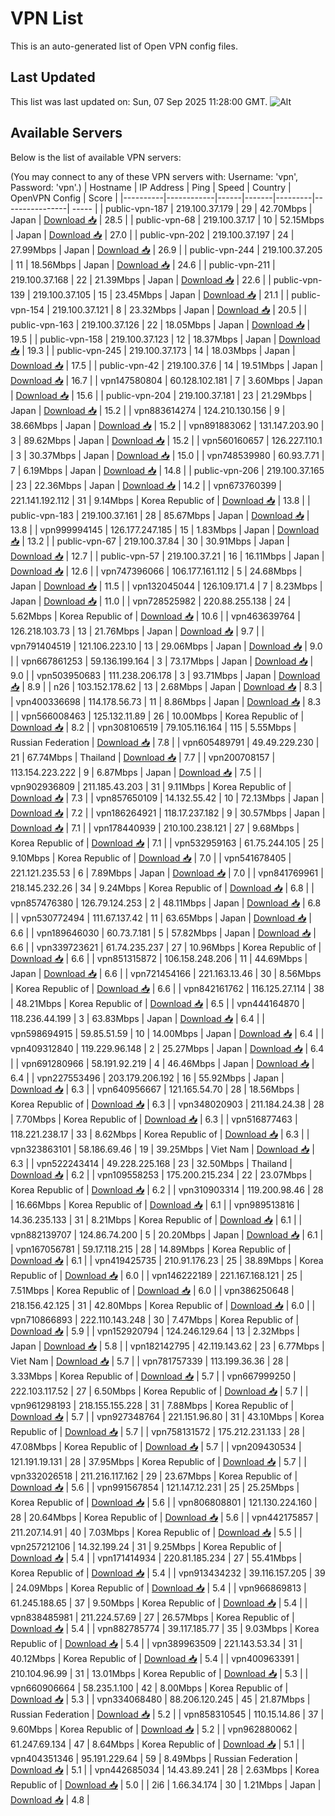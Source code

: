 # VPN List

This is an auto-generated list of Open VPN config files.

## Last Updated

This list was last updated on: Sun, 07 Sep 2025 11:28:00 GMT.
![Alt](https://repobeats.axiom.co/api/embed/186b98318ef1479477931607c1ad7d823f12451f.svg "Repobeats analytics image")

## Available Servers

Below is the list of available VPN servers:

(You may connect to any of these VPN servers with: Username: 'vpn', Password: 'vpn'.)
| Hostname | IP Address | Ping | Speed | Country | OpenVPN Config | Score |
|----------|------------|------|-------|---------|----------------| ----- |
| public-vpn-187 | 219.100.37.179 | 29 | 42.70Mbps | Japan | [Download 📥](./configs/server_0_JP.ovpn) | 28.5 |
| public-vpn-68 | 219.100.37.17 | 10 | 52.15Mbps | Japan | [Download 📥](./configs/server_1_JP.ovpn) | 27.0 |
| public-vpn-202 | 219.100.37.197 | 24 | 27.99Mbps | Japan | [Download 📥](./configs/server_2_JP.ovpn) | 26.9 |
| public-vpn-244 | 219.100.37.205 | 11 | 18.56Mbps | Japan | [Download 📥](./configs/server_3_JP.ovpn) | 24.6 |
| public-vpn-211 | 219.100.37.168 | 22 | 21.39Mbps | Japan | [Download 📥](./configs/server_4_JP.ovpn) | 22.6 |
| public-vpn-139 | 219.100.37.105 | 15 | 23.45Mbps | Japan | [Download 📥](./configs/server_5_JP.ovpn) | 21.1 |
| public-vpn-154 | 219.100.37.121 | 8 | 23.32Mbps | Japan | [Download 📥](./configs/server_6_JP.ovpn) | 20.5 |
| public-vpn-163 | 219.100.37.126 | 22 | 18.05Mbps | Japan | [Download 📥](./configs/server_7_JP.ovpn) | 19.5 |
| public-vpn-158 | 219.100.37.123 | 12 | 18.37Mbps | Japan | [Download 📥](./configs/server_8_JP.ovpn) | 19.3 |
| public-vpn-245 | 219.100.37.173 | 14 | 18.03Mbps | Japan | [Download 📥](./configs/server_9_JP.ovpn) | 17.5 |
| public-vpn-42 | 219.100.37.6 | 14 | 19.51Mbps | Japan | [Download 📥](./configs/server_10_JP.ovpn) | 16.7 |
| vpn147580804 | 60.128.102.181 | 7 | 3.60Mbps | Japan | [Download 📥](./configs/server_11_JP.ovpn) | 15.6 |
| public-vpn-204 | 219.100.37.181 | 23 | 21.29Mbps | Japan | [Download 📥](./configs/server_12_JP.ovpn) | 15.2 |
| vpn883614274 | 124.210.130.156 | 9 | 38.66Mbps | Japan | [Download 📥](./configs/server_13_JP.ovpn) | 15.2 |
| vpn891883062 | 131.147.203.90 | 3 | 89.62Mbps | Japan | [Download 📥](./configs/server_14_JP.ovpn) | 15.2 |
| vpn560160657 | 126.227.110.1 | 3 | 30.37Mbps | Japan | [Download 📥](./configs/server_15_JP.ovpn) | 15.0 |
| vpn748539980 | 60.93.7.71 | 7 | 6.19Mbps | Japan | [Download 📥](./configs/server_16_JP.ovpn) | 14.8 |
| public-vpn-206 | 219.100.37.165 | 23 | 22.36Mbps | Japan | [Download 📥](./configs/server_17_JP.ovpn) | 14.2 |
| vpn673760399 | 221.141.192.112 | 31 | 9.14Mbps | Korea Republic of | [Download 📥](./configs/server_18_KR.ovpn) | 13.8 |
| public-vpn-183 | 219.100.37.161 | 28 | 85.67Mbps | Japan | [Download 📥](./configs/server_19_JP.ovpn) | 13.8 |
| vpn999994145 | 126.177.247.185 | 15 | 1.83Mbps | Japan | [Download 📥](./configs/server_20_JP.ovpn) | 13.2 |
| public-vpn-67 | 219.100.37.84 | 30 | 30.91Mbps | Japan | [Download 📥](./configs/server_21_JP.ovpn) | 12.7 |
| public-vpn-57 | 219.100.37.21 | 16 | 16.11Mbps | Japan | [Download 📥](./configs/server_22_JP.ovpn) | 12.6 |
| vpn747396066 | 106.177.161.112 | 5 | 24.68Mbps | Japan | [Download 📥](./configs/server_23_JP.ovpn) | 11.5 |
| vpn132045044 | 126.109.171.4 | 7 | 8.23Mbps | Japan | [Download 📥](./configs/server_24_JP.ovpn) | 11.0 |
| vpn728525982 | 220.88.255.138 | 24 | 5.62Mbps | Korea Republic of | [Download 📥](./configs/server_25_KR.ovpn) | 10.6 |
| vpn463639764 | 126.218.103.73 | 13 | 21.76Mbps | Japan | [Download 📥](./configs/server_26_JP.ovpn) | 9.7 |
| vpn791404519 | 121.106.223.10 | 13 | 29.06Mbps | Japan | [Download 📥](./configs/server_27_JP.ovpn) | 9.0 |
| vpn667861253 | 59.136.199.164 | 3 | 73.17Mbps | Japan | [Download 📥](./configs/server_28_JP.ovpn) | 9.0 |
| vpn503950683 | 111.238.206.178 | 3 | 93.71Mbps | Japan | [Download 📥](./configs/server_29_JP.ovpn) | 8.9 |
| n26 | 103.152.178.62 | 13 | 2.68Mbps | Japan | [Download 📥](./configs/server_30_JP.ovpn) | 8.3 |
| vpn400336698 | 114.178.56.73 | 11 | 8.86Mbps | Japan | [Download 📥](./configs/server_31_JP.ovpn) | 8.3 |
| vpn566008463 | 125.132.11.89 | 26 | 10.00Mbps | Korea Republic of | [Download 📥](./configs/server_32_KR.ovpn) | 8.2 |
| vpn308106519 | 79.105.116.164 | 115 | 5.55Mbps | Russian Federation | [Download 📥](./configs/server_33_RU.ovpn) | 7.8 |
| vpn605489791 | 49.49.229.230 | 21 | 67.74Mbps | Thailand | [Download 📥](./configs/server_34_TH.ovpn) | 7.7 |
| vpn200708157 | 113.154.223.222 | 9 | 6.87Mbps | Japan | [Download 📥](./configs/server_35_JP.ovpn) | 7.5 |
| vpn902936809 | 211.185.43.203 | 31 | 9.11Mbps | Korea Republic of | [Download 📥](./configs/server_36_KR.ovpn) | 7.3 |
| vpn857650109 | 14.132.55.42 | 10 | 72.13Mbps | Japan | [Download 📥](./configs/server_37_JP.ovpn) | 7.2 |
| vpn186264921 | 118.17.237.182 | 9 | 30.57Mbps | Japan | [Download 📥](./configs/server_38_JP.ovpn) | 7.1 |
| vpn178440939 | 210.100.238.121 | 27 | 9.68Mbps | Korea Republic of | [Download 📥](./configs/server_39_KR.ovpn) | 7.1 |
| vpn532959163 | 61.75.244.105 | 25 | 9.10Mbps | Korea Republic of | [Download 📥](./configs/server_40_KR.ovpn) | 7.0 |
| vpn541678405 | 221.121.235.53 | 6 | 7.89Mbps | Japan | [Download 📥](./configs/server_41_JP.ovpn) | 7.0 |
| vpn841769961 | 218.145.232.26 | 34 | 9.24Mbps | Korea Republic of | [Download 📥](./configs/server_42_KR.ovpn) | 6.8 |
| vpn857476380 | 126.79.124.253 | 2 | 48.11Mbps | Japan | [Download 📥](./configs/server_43_JP.ovpn) | 6.8 |
| vpn530772494 | 111.67.137.42 | 11 | 63.65Mbps | Japan | [Download 📥](./configs/server_44_JP.ovpn) | 6.6 |
| vpn189646030 | 60.73.7.181 | 5 | 57.82Mbps | Japan | [Download 📥](./configs/server_45_JP.ovpn) | 6.6 |
| vpn339723621 | 61.74.235.237 | 27 | 10.96Mbps | Korea Republic of | [Download 📥](./configs/server_46_KR.ovpn) | 6.6 |
| vpn851315872 | 106.158.248.206 | 11 | 44.69Mbps | Japan | [Download 📥](./configs/server_47_JP.ovpn) | 6.6 |
| vpn721454166 | 221.163.13.46 | 30 | 8.56Mbps | Korea Republic of | [Download 📥](./configs/server_48_KR.ovpn) | 6.6 |
| vpn842161762 | 116.125.27.114 | 38 | 48.21Mbps | Korea Republic of | [Download 📥](./configs/server_49_KR.ovpn) | 6.5 |
| vpn444164870 | 118.236.44.199 | 3 | 63.83Mbps | Japan | [Download 📥](./configs/server_50_JP.ovpn) | 6.4 |
| vpn598694915 | 59.85.51.59 | 10 | 14.00Mbps | Japan | [Download 📥](./configs/server_51_JP.ovpn) | 6.4 |
| vpn409312840 | 119.229.96.148 | 2 | 25.27Mbps | Japan | [Download 📥](./configs/server_52_JP.ovpn) | 6.4 |
| vpn691280966 | 58.191.92.219 | 4 | 46.46Mbps | Japan | [Download 📥](./configs/server_53_JP.ovpn) | 6.4 |
| vpn227553496 | 203.179.206.192 | 16 | 55.92Mbps | Japan | [Download 📥](./configs/server_54_JP.ovpn) | 6.3 |
| vpn640956667 | 121.165.54.70 | 28 | 18.56Mbps | Korea Republic of | [Download 📥](./configs/server_55_KR.ovpn) | 6.3 |
| vpn348020903 | 211.184.24.38 | 28 | 7.70Mbps | Korea Republic of | [Download 📥](./configs/server_56_KR.ovpn) | 6.3 |
| vpn516877463 | 118.221.238.17 | 33 | 8.62Mbps | Korea Republic of | [Download 📥](./configs/server_57_KR.ovpn) | 6.3 |
| vpn323863101 | 58.186.69.46 | 19 | 39.25Mbps | Viet Nam | [Download 📥](./configs/server_58_VN.ovpn) | 6.3 |
| vpn522243414 | 49.228.225.168 | 23 | 32.50Mbps | Thailand | [Download 📥](./configs/server_59_TH.ovpn) | 6.2 |
| vpn109558253 | 175.200.215.234 | 22 | 23.07Mbps | Korea Republic of | [Download 📥](./configs/server_60_KR.ovpn) | 6.2 |
| vpn310903314 | 119.200.98.46 | 28 | 16.66Mbps | Korea Republic of | [Download 📥](./configs/server_61_KR.ovpn) | 6.1 |
| vpn989513816 | 14.36.235.133 | 31 | 8.21Mbps | Korea Republic of | [Download 📥](./configs/server_62_KR.ovpn) | 6.1 |
| vpn882139707 | 124.86.74.200 | 5 | 20.20Mbps | Japan | [Download 📥](./configs/server_63_JP.ovpn) | 6.1 |
| vpn167056781 | 59.17.118.215 | 28 | 14.89Mbps | Korea Republic of | [Download 📥](./configs/server_64_KR.ovpn) | 6.1 |
| vpn419425735 | 210.91.176.23 | 25 | 38.89Mbps | Korea Republic of | [Download 📥](./configs/server_65_KR.ovpn) | 6.0 |
| vpn146222189 | 221.167.168.121 | 25 | 7.51Mbps | Korea Republic of | [Download 📥](./configs/server_66_KR.ovpn) | 6.0 |
| vpn386250648 | 218.156.42.125 | 31 | 42.80Mbps | Korea Republic of | [Download 📥](./configs/server_67_KR.ovpn) | 6.0 |
| vpn710866893 | 222.110.143.248 | 30 | 7.47Mbps | Korea Republic of | [Download 📥](./configs/server_68_KR.ovpn) | 5.9 |
| vpn152920794 | 124.246.129.64 | 13 | 2.32Mbps | Japan | [Download 📥](./configs/server_69_JP.ovpn) | 5.8 |
| vpn182142795 | 42.119.143.62 | 23 | 6.77Mbps | Viet Nam | [Download 📥](./configs/server_70_VN.ovpn) | 5.7 |
| vpn781757339 | 113.199.36.36 | 28 | 3.33Mbps | Korea Republic of | [Download 📥](./configs/server_71_KR.ovpn) | 5.7 |
| vpn667999250 | 222.103.117.52 | 27 | 6.50Mbps | Korea Republic of | [Download 📥](./configs/server_72_KR.ovpn) | 5.7 |
| vpn961298193 | 218.155.155.228 | 31 | 7.88Mbps | Korea Republic of | [Download 📥](./configs/server_73_KR.ovpn) | 5.7 |
| vpn927348764 | 221.151.96.80 | 31 | 43.10Mbps | Korea Republic of | [Download 📥](./configs/server_74_KR.ovpn) | 5.7 |
| vpn758131572 | 175.212.231.133 | 28 | 47.08Mbps | Korea Republic of | [Download 📥](./configs/server_75_KR.ovpn) | 5.7 |
| vpn209430534 | 121.191.19.131 | 28 | 37.95Mbps | Korea Republic of | [Download 📥](./configs/server_76_KR.ovpn) | 5.7 |
| vpn332026518 | 211.216.117.162 | 29 | 23.67Mbps | Korea Republic of | [Download 📥](./configs/server_77_KR.ovpn) | 5.6 |
| vpn991567854 | 121.147.12.231 | 25 | 25.25Mbps | Korea Republic of | [Download 📥](./configs/server_78_KR.ovpn) | 5.6 |
| vpn806808801 | 121.130.224.160 | 28 | 20.64Mbps | Korea Republic of | [Download 📥](./configs/server_79_KR.ovpn) | 5.6 |
| vpn442175857 | 211.207.14.91 | 40 | 7.03Mbps | Korea Republic of | [Download 📥](./configs/server_80_KR.ovpn) | 5.5 |
| vpn257212106 | 14.32.199.24 | 31 | 9.25Mbps | Korea Republic of | [Download 📥](./configs/server_81_KR.ovpn) | 5.4 |
| vpn171414934 | 220.81.185.234 | 27 | 55.41Mbps | Korea Republic of | [Download 📥](./configs/server_82_KR.ovpn) | 5.4 |
| vpn913434232 | 39.116.157.205 | 39 | 24.09Mbps | Korea Republic of | [Download 📥](./configs/server_83_KR.ovpn) | 5.4 |
| vpn966869813 | 61.245.188.65 | 37 | 9.50Mbps | Korea Republic of | [Download 📥](./configs/server_84_KR.ovpn) | 5.4 |
| vpn838485981 | 211.224.57.69 | 27 | 26.57Mbps | Korea Republic of | [Download 📥](./configs/server_85_KR.ovpn) | 5.4 |
| vpn882785774 | 39.117.185.77 | 35 | 9.03Mbps | Korea Republic of | [Download 📥](./configs/server_86_KR.ovpn) | 5.4 |
| vpn389963509 | 221.143.53.34 | 31 | 40.12Mbps | Korea Republic of | [Download 📥](./configs/server_87_KR.ovpn) | 5.4 |
| vpn400963391 | 210.104.96.99 | 31 | 13.01Mbps | Korea Republic of | [Download 📥](./configs/server_88_KR.ovpn) | 5.3 |
| vpn660906664 | 58.235.1.100 | 42 | 8.00Mbps | Korea Republic of | [Download 📥](./configs/server_89_KR.ovpn) | 5.3 |
| vpn334068480 | 88.206.120.245 | 45 | 21.87Mbps | Russian Federation | [Download 📥](./configs/server_90_RU.ovpn) | 5.2 |
| vpn858310545 | 110.15.14.86 | 37 | 9.60Mbps | Korea Republic of | [Download 📥](./configs/server_91_KR.ovpn) | 5.2 |
| vpn962880062 | 61.247.69.134 | 47 | 8.64Mbps | Korea Republic of | [Download 📥](./configs/server_92_KR.ovpn) | 5.1 |
| vpn404351346 | 95.191.229.64 | 59 | 8.49Mbps | Russian Federation | [Download 📥](./configs/server_93_RU.ovpn) | 5.1 |
| vpn442685034 | 14.43.89.241 | 28 | 2.63Mbps | Korea Republic of | [Download 📥](./configs/server_94_KR.ovpn) | 5.0 |
| 2i6 | 1.66.34.174 | 30 | 1.21Mbps | Japan | [Download 📥](./configs/server_95_JP.ovpn) | 4.8 |
